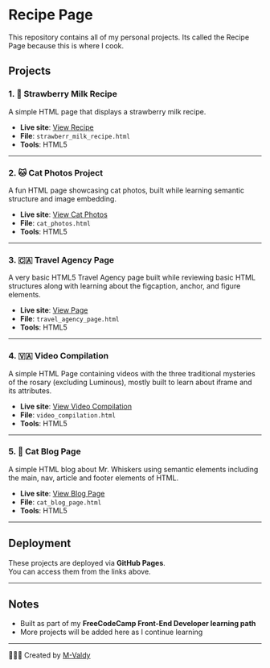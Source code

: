 #  Recipe Page

This repository contains all of my personal projects. Its called the Recipe Page because this is where I cook.

##  Projects

### 1. 🍓 Strawberry Milk Recipe

A simple HTML page that displays a strawberry milk recipe.

-  **Live site**: [View Recipe](https://m-valdy.github.io/Recipe-Page/strawberr_milk_recipe.html)
-  **File**: `strawberr_milk_recipe.html`
-  **Tools**: HTML5

---

### 2. 🐱 Cat Photos Project

A fun HTML page showcasing cat photos, built while learning semantic structure and image embedding.

-  **Live site**: [View Cat Photos](https://m-valdy.github.io/Recipe-Page/cat_photos.html)
-  **File**: `cat_photos.html`
-  **Tools**: HTML5

---
### 3. 🇨🇦 Travel Agency Page

A very basic HTML5 Travel Agency page built while reviewing basic HTML structures along with learning about the figcaption, anchor, and figure elements.

-  **Live site**: [View Page](https://m-valdy.github.io/Recipe-Page/travel_agency_page.html)
-  **File**: `travel_agency_page.html`
-  **Tools**: HTML5

---
### 4. 🇻🇦 Video Compilation

A simple HTML Page containing videos with the three traditional mysteries of the rosary (excluding Luminous), 
mostly built to learn about iframe and its attributes.
-  **Live site**: [View Video Compilation](https://m-valdy.github.io/Recipe-Page/video_compilation.html)
-  **File**: `video_compilation.html`
-  **Tools**: HTML5

---
### 5. 🐾 Cat Blog Page
A simple HTML blog about Mr. Whiskers using semantic elements including the main, nav, article and footer elements of HTML.
-  **Live site**: [View Blog Page](https://m-valdy.github.io/Recipe-Page/cat_blog_page.html)
-  **File**: `cat_blog_page.html`
-  **Tools**: HTML5
---
##  Deployment

These projects are deployed via **GitHub Pages**.  
You can access them from the links above.

---

##  Notes

- Built as part of my **FreeCodeCamp Front-End Developer learning path**
- More projects will be added here as I continue learning

---

👩🏽‍💻 Created by [M-Valdy](https://github.com/M-Valdy)
